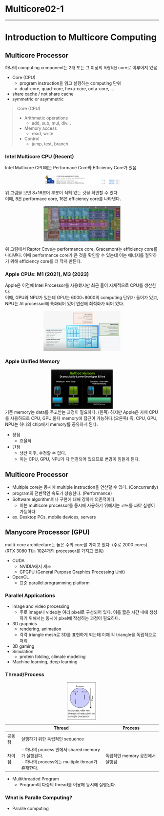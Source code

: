 # Multicore02-1
<hr>

# Introduction to Multicore Computing

## Multicore Processor
하나의 computing component는 2개 또는 그 이상의 `독립적인` core로 이루어져 있음
- Core (CPU)
    - program instruction을 읽고 실행하는 computing 단위
    - dual-core, quad-core, hexa-core, octa-core, ...
- share cache / not share cache
- symmetric or asymmetric
> Core (CPU)
> - Arithmetic operations
>   - add, sub, mul, div...
> - Memory access
>   - read, write
> - Control
>   - jump, test, branch

### Intel Multicore CPU (Recent)
Intel Multicore CPU에는 Performace Core와 Efficiency Core가 있음

<img src="/db/cs/img/2-1-1.png" style="width: 50%; display: block; margin: auto;"/>

위 그림을 보면 8+16코어 부분이 적혀 있는 것을 확인할 수 있다.  
이때, 8은 performace core, 16은 efficiency core를 나타낸다.

<img src="/db/cs/img/2-1-2.png" style="width: 50%; display: block; margin: auto;"/>

위 그림에서 Raptor Cove는 performance core, Gracemont는 efficiency core를 나타낸다. 이때 performance core가 큰 것을 확인할 수 있는데 이는 에너지를 절약하기 위해 efficiency core를 더 작게 만든다.

### Apple CPUs: M1 (2021), M3 (2023)
Apple은 이전에 Intel Processor를 사용했지만 최근 들어 자체적으로 CPU를 생산한다.  
이때, GPU와 NPU가 있는데 GPU는 6000~8000의 computing 단위가 들어가 있고, NPU는 AI processor에 특화되어 있어 연산에 최적화가 되어 있다.

<img src="/db/cs/img/2-1-3.png" style="width: 50%; display: block; margin: auto;"/>

### Apple Unified Memory
<img src="/db/cs/img/2-1-4.png" style="width: 40%; display: block; margin: auto;"/>
기존 memory는 data를 주고받는 과정이 필요하다. (왼쪽) 하지만 Apple은 자체 CPU를 사용하므로 CPU, GPU 둘다 memory에 접근이 가능하다.(오른쪽) 즉, CPU, GPU, NPU는 하나의 chip에서 memory를 공유하게 된다.

- 장점
    - 효율적
- 단점
    - 생산 이후, 수정할 수 없다.
    - 이는 CPU, GPU, NPU가 다 연결되어 있으므로 변경이 힘들게 된다.

## Multicore Processor
- Multiple core는 동시에 multiple instruction을 연산할 수 있다. (Concurrently)
- program의 전반적인 속도가 상승한다. (Performance)
- Software algorithm이나 구현에 대해 강하게 의존적이다.
    - 이는 multicore processor를 동시에 사용하기 위해서는 코드를 짜야 실행이 가능하다.
- ex. Desktop PCs, mobile devices, servers

## Manycore Processor (GPU)
multi-core architecture는 높은 수의 core를 가지고 있다. (주로 2000 cores)  
(RTX 3080 Ti는 1024개의 processor를 가지고 있음)

- CUDA
    - NVIDIA에서 제조
    - GPGPU (General Purpose Graphics Processing Unit)
- OpenCL
    - 표준 parallel programming platform

### Parallel Applications
- Image and video processing
    - 주로 image나 video는 여러 pixel로 구성되어 있다. 이를 짧은 시간 내에 생성하기 위해서는 동시에 pixel에 작성하는 과정이 필요하다.
- 3D graphics
    - rendering, animation
    - 각각 triangle mesh로 3D를 표현하게 되는데 이때 각 triangle을 독립적으로 처리
- 3D gaming
- Simulation
    - protein folding, climate modeling
- Machine learning, deep learning

### Thread/Process
<img src="/db/cs/img/2-1-5.png" style="width: 20%; display: block; margin: auto;"/>

||Thread|Process|
|-|-|-|
|공동점|실행하기 위한 독립적인 sequence|
|차이점|- 하나의 process 안에서 shared memory가 실행된다. <br>- 하나의 process에는 multiple thread가 존재한다. | 독립적인 memory 공간에서 실행됨 |

- Multithreaded Program
    - Program이 다중의 thread를 이용해 동시에 실행된다.

### What is Paralle Computing?
- Paralle computing

